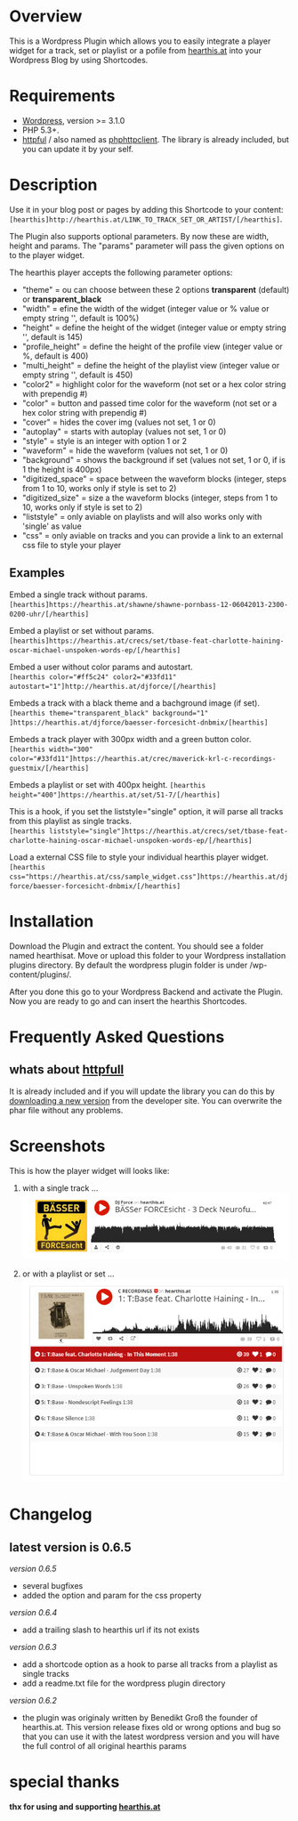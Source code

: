 # Overview

This is a Wordpress Plugin which allows you to easily integrate a player widget for a track, set or playlist or a pofile from [hearthis.at][1] into your Wordpress Blog by using Shortcodes.

Requirements
==========

 * [Wordpress][2], version >= 3.1.0  
 * PHP 5.3+. 
 * [httpful][3] / also named as [phphttpclient][4].
    The library is already included, but you can update it by your self.

Description
==========

Use it in your blog post or pages by adding this Shortcode to your content:  
`[hearthis]http://hearthis.at/LINK_TO_TRACK_SET_OR_ARTIST/[/hearthis]`.

The Plugin also supports optional parameters. By now these are width, height and params.
The "params" parameter will pass the given options on to the player widget. 

The hearthis player accepts the following parameter options:

* "theme" = ou can choose between these 2 options __transparent__ (default) or __transparent_black__
* "width" = efine the width of the widget (integer value or % value or empty string '', default is 100%)   
* "height" = define the height of the widget (integer value or empty string '', default is 145)  
* "profile_height" = define the height of the profile view (integer value or %, default is 400)  
* "multi_height" = define the height of the playlist view (integer value or empty string '', default is 450)  
* "color2" = highlight color for the waveform (not set or a hex color string with prependig #)  
* "color" = button and passed time color for the waveform (not set or a hex color string with prependig #)  
* "cover" = hides the cover img (values not set, 1 or 0)  
* "autoplay" = starts with autoplay (values not set, 1 or 0)  
* "style" = style is an integer with option 1 or 2 
* "waveform" = hide the waveform (values not set, 1 or 0)  
* "background" = shows the background if set (values not set, 1 or 0, if is 1 the height is 400px)  
* "digitized_space" = space between the waveform blocks (integer, steps from 1 to 10, works only if style is set to 2)  
* "digitized_size" = size a the waveform blocks (integer, steps from 1 to 10, works only if style is set to 2)
* "liststyle" = only aviable on playlists and will also works only with 'single' as value
* "css" = only aviable on tracks and you can provide a link to an external css file to style your player

Examples
------------

Embed a single track without params.  
`[hearthis]https://hearthis.at/shawne/shawne-pornbass-12-06042013-2300-0200-uhr/[/hearthis]`

Embed a playlist or set without params.  
`[hearthis]https://hearthis.at/crecs/set/tbase-feat-charlotte-haining-oscar-michael-unspoken-words-ep/[/hearthis]`

Embed a user without color params and autostart.  
`[hearthis color="#ff5c24" color2="#33fd11" autostart="1"]http://hearthis.at/djforce/[/hearthis]`

Embeds a track with a black theme and a bachground image (if set).  
`[hearthis theme="transparent_black" background="1" ]https://hearthis.at/djforce/baesser-forcesicht-dnbmix/[hearthis]`

Embeds a track player with 300px width and a green button color.  
`[hearthis width="300" color="#33fd11"]https://hearthis.at/crec/maverick-krl-c-recordings-guestmix/[/hearthis]`
      
Embeds a playlist or set with 400px height. 
`[hearthis height="400"]https://hearthis.at/set/51-7/[/hearthis]`

This is a hook, if you set the liststyle="single" option, it will parse all tracks from this playlist as single tracks.  
`[hearthis liststyle="single"]https://hearthis.at/crecs/set/tbase-feat-charlotte-haining-oscar-michael-unspoken-words-ep/[/hearthis]`

Load a external CSS file to style your individual hearthis player widget.  
`[hearthis css="https://hearthis.at/css/sample_widget.css"]https://hearthis.at/djforce/baesser-forcesicht-dnbmix/[/hearthis]`
      
Installation
==========

Download the Plugin and extract the content. You should see a folder
named hearthisat. Move or upload this folder to your Wordpress installation
plugins directory. By default the wordpress plugin folder is under /wp-content/plugins/. 

After you done this go to your Wordpress Backend and activate the Plugin. 
Now you are ready to go and can insert the hearthis Shortcodes.

Frequently Asked Questions
==========

whats about [httpfull][4]
----------
It is already included and if you will update the library you can do this by [downloading a new version][5] from the developer site. You can overwrite the phar file without any problems.


Screenshots
==========

This is how the player widget will looks like:  

1. with a single track ...   
![Track view ](/hearthisat/screenshot_track.png "the hearthis widget with a single track")

2. or with a playlist or set ...  
![playlist view](/hearthisat/screenshot_playlist.png "the widget with a playlist widget")  

<!---
3. or with a artist profile  
![profile view](/hearthisat/screenshot_profile.png "the widget with a artist widget")  
-->

Changelog
==========

**latest version is 0.6.5**
----------

_version 0.6.5_  
* several bugfixes
* added the option and param for the css property

_version 0.6.4_  
* add a trailing slash to hearthis url if its not exists

_version 0.6.3_  
* add a shortcode option as a hook to parse all tracks from a playlist as single tracks  
* add a readme.txt file for the wordpress plugin directory  

_version 0.6.2_  
* the plugin was originaly written by Benedikt Groß the founder of hearthis.at. This version release fixes old or wrong options and bug so that you can use it with the latest wordpress version and you will have the full control of all original hearthis params 

special thanks
==========

**thx for using and supporting [hearthis.at][1]**

[1]: https://hearthis.at/
[2]: https://de.wordpress.org/
[3]: https://github.com/nategood/httpful
[4]: http://phphttpclient.com/
[5]: http://phphttpclient.com/downloads/httpful.phar

